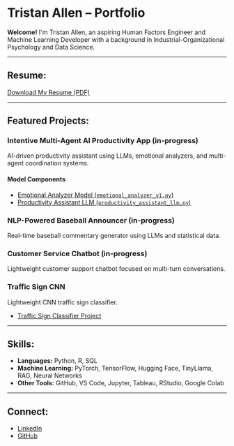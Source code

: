 # Tristan Allen – Portfolio

**Welcome!**
I'm Tristan Allen, an aspiring Human Factors Engineer and Machine Learning Developer with a background in Industrial-Organizational Psychology and Data Science.

---
## Resume:
[Download My Resume (PDF)](Resume%20July%202025.pdf)

---

## Featured Projects:
### **Intentive Multi-Agent AI Productivity App (in-progress)**
AI-driven productivity assistant using LLMs, emotional analyzers, and multi-agent coordination systems.
#### Model Components

- [Emotional Analyzer Model (`emotional_analyzer_v1.py`)](https://github.com/drewjhowells/Intentive/blob/main/models/models/emotional_analyzer_v1.py)
- [Productivity Assistant LLM (`productivity_assistant_llm.py`)](https://github.com/drewjhowells/Intentive/blob/main/models/models/productivity_assistant_llm.py)


### **NLP-Powered Baseball Announcer (in-progress)**
Real-time baseball commentary generator using LLMs and statistical data.

### **Customer Service Chatbot (in-progress)**
Lightweight customer support chatbot focused on multi-turn conversations.

### **Traffic Sign CNN**
Lightweight CNN traffic sign classifier.
- [Traffic Sign Classifier Project](/tristan-allen-portfolio/projects/school_projects/traffic_sign_cnn.html)

---

## Skills:
- **Languages:** Python, R, SQL
- **Machine Learning:** PyTorch, TensorFlow, Hugging Face, TinyLlama, RAG, Neural Networks
- **Other Tools:** GitHub, VS Code, Jupyter, Tableau, RStudio, Google Colab

---

## Connect:
- [LinkedIn](https://www.linkedin.com/in/tristantravus)
- [GitHub](https://github.com/TristanTA)

